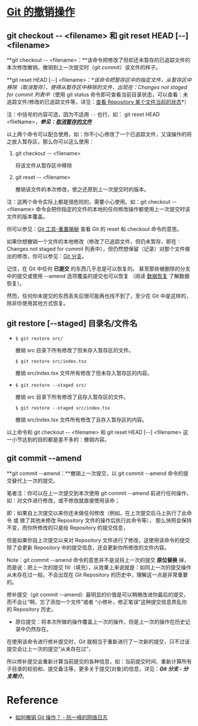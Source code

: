 # [Git 的撤销操作](https://git-scm.com/book/zh/v2/Git-%E5%9F%BA%E7%A1%80-%E6%92%A4%E6%B6%88%E6%93%8D%E4%BD%9C)

## git checkout -- \<filename> 和 git reset HEAD [--] \<filename>

**git checkout -- \<filename>：**该命令把修改了但却还未暂存的已追踪文件的本次修改撤销，撤销到上一次提交时（git commit）该文件的样子。

**git reset HEAD [--] \<filename>：**该命令把暂存区中的指定文件，从暂存区中移除（取消暂存），使得从暂存区中移除的文件，出现在：Changes not staged for commit 列表中*（使用 git status 命令即可查看当前目录状态，可以查看：未追踪文件/修改的已追踪文件等，详见：[查看 Repository 某个文件当前的状态](https://git-scm.com/book/zh/v2/Git-%E5%9F%BA%E7%A1%80-%E8%AE%B0%E5%BD%95%E6%AF%8F%E6%AC%A1%E6%9B%B4%E6%96%B0%E5%88%B0%E4%BB%93%E5%BA%93#_checking_status)*）

注：中括号的内容可选，因为不适用 `--` 也行，如：
git reset HEAD \<fileName>，***参见：[取消暂存的文件](https://git-scm.com/book/zh/v2/Git-%E5%9F%BA%E7%A1%80-%E6%92%A4%E6%B6%88%E6%93%8D%E4%BD%9C#_unstaging)*** 

以上两个命令可以配合使用，如：你不小心修改了一个已追踪文件，又误操作的将之放入暂存区，那么你可以这么使用：

1. git checkout -- \<filename>
   
   将该文件从暂存区中移除

2. git reset -- \<filename>
   
   撤销该文件的本次修改，使之还原到上一次提交时的版本。

注：这两个命令实际上都是很危险的，需要小心使用。如：git checkout -- \<filename> 命令会把你指定的文件的本地的任何修改操作都使用上一次提交时该文件的版本覆盖。

你可以参见：[Git 工具-重置揭秘](https://git-scm.com/book/zh/v2/Git-%E5%B7%A5%E5%85%B7-%E9%87%8D%E7%BD%AE%E6%8F%AD%E5%AF%86#_git_reset) 查看 Git 的 reset 和 checkout 命令的意思。

如果你想撤销一个文件的本地修改（修改了已追踪文件，但仍未暂存，即在：Changes not staged for commit 列表中），但仍然想保留（记录）对那个文件做出的修改，你可以参见：[Git 分支](https://git-scm.com/book/zh/v2/ch00/ch03-git-branching)。

记住，在 Git 中任何 **已提交** 的东西几乎总是可以恢复的。 甚至那些被删除的分支中的提交或使用 --amend 选项覆盖的提交也可以恢复 （阅读 [数据恢复](https://git-scm.com/book/zh/v2/ch00/_data_recovery) 了解数据恢复）。 

然而，任何你未提交的东西丢失后很可能再也找不到了，至少在 Git 中是这样的，除非你使用其他方式恢复。

## git restore [--staged] 目录名/文件名

- `$ git restore src/`  
  
  撤销 src 目录下所有修改了但未存入暂存区的文件。
  
  `$ git restore src/index.tsx`  
  
  撤销 src/index.tsx 文件所有修改了但未存入暂存区的内容。

- `$ git restore --staged src/`  
  
  撤销 src 目录下所有修改了且存入暂存区的文件。
  
  `$ git restore --staged src/index.tsx`  
  
  撤销 src/index.tsx 文件所有修改了且存入暂存区的内容。

以上命令和 <a>git checkout -- \<filename> 和 git reset HEAD [--] \<filename></a> 这一小节达到的目的都是差不多的：撤销内容。

## git commit --amend

**git commit --amend：**撤销上一次提交，以 git commit --amend 命令的提交替代上一次的提交。

笔者注：你可以在上一次提交到本次使用 git commit --amend 前进行任何操作，如：对文件进行修改，或不修改就直接使用该命；

即：如果自上次提交以来你还未做任何修改（例如，在上次提交后马上执行了此命令 或 做了其他未修改 Repository 文件的操作后执行此命令等）， 那么快照会保持不变，而你所修改的只是给 Repository 的提交信息，

但是如果你自上次提交以来对 Repository 文件进行了修改，这使用该命令的提交除了会更新 Repository 中的提交信息，还会更新你所修改的文件内容。

Note：git commit --amend 命令的意思并不是说将上一次的提交 **原位替换** 掉，而是说：把上一次的提交 fill（填充），从效果上来说就是：如同上一次的提交操作从未存在过一般，不会出现在 Git Repository 的历史中，理解这一点是非常重要的。

修补提交（git commit --amend）最明显的价值是可以稍微改进你最后的提交，而不会让“啊，忘了添加一个文件”或者 “小修补，修正笔误”这种提交信息弄乱你的 Repository 历史。

- 原位提交：将本次所做的操作覆盖上一次的操作，但是上一次的操作在历史记录中仍然存在。

在使用该命令进行修补提交时，Git 就相当于重新进行了一次新的提交，只不过该提交会让上一次的提交“从未存在过”，

所以修补提交会重新计算当前提交的各种信息，如：当前提交时间、重新计算所有子目录的校验和、提交备注等，更多关于提交[对象]的信息，详见：***Git 分支 - 分支简介***。

# 

# Reference

- [如何撤销 Git 操作？ - 阮一峰的网络日志](https://www.ruanyifeng.com/blog/2019/12/git-undo.html)
